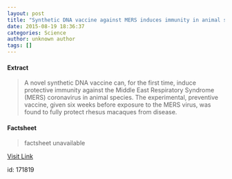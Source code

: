 ```yaml
---
layout: post
title: "Synthetic DNA vaccine against MERS induces immunity in animal study"
date: 2015-08-19 18:36:37
categories: Science
author: unknown author
tags: []
---
```



#### Extract
>A novel synthetic DNA vaccine can, for the first time, induce protective immunity against the Middle East Respiratory Syndrome (MERS) coronavirus in animal species. The experimental, preventive vaccine, given six weeks before exposure to the MERS virus, was found to fully protect rhesus macaques from disease. 

#### Factsheet
>factsheet unavailable

[Visit Link](http://www.sciencedaily.com/releases/2015/08/150819143637.htm)

id:  171819
